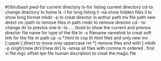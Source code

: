 #!/bin/bash
pwd-for current directory ls-for listing current directory  cd-to change directory to home ls -l for long listing li -na show hidden files ll to show long format mkdir -p to creat director in anthor path  mv file path new direct  rm /path to remove files in path rmdir to remove director cd -  to change dir to previos one    ls -la . .. /boot to show the current and previos director file name for type of the file ln  -s filename namelink  to creat soft link for the file or path  cp -u *.html to cop th html files and only new    mv [:upper:] direct to move only uppercase  rm *] remove files end with ] mkdir -p origit/{new dir}/{new dir}  ls -amxp all files with comma m ordered . first    vi file.mgc offset tpe file human discription to creat the magic file 
